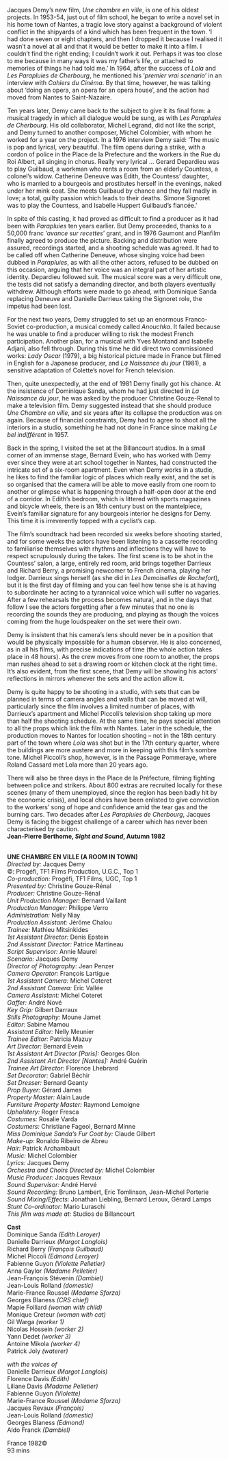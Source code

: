 
Jacques Demy’s new film, _Une chambre en ville_, is one of his oldest projects. In 1953-54, just out of film school, he began to write a novel set in his home town of Nantes, a tragic love story against a background of violent conflict in the shipyards of a kind which has been frequent in the town. ‘I had done seven or eight chapters, and then I dropped it because I realised it wasn’t a novel at all and that it would be better to make it into a film. I couldn’t find the right ending; I couldn’t work it out. Perhaps it was too close to me because in many ways it was my father’s life, or attached to memories of things he had told me.’ In 1964, after the success of _Lola_ and _Les Parapluies de Cherbourg_, he mentioned his ‘_premier vrai scenario_’ in an interview with _Cahiers du Cinéma_. By that time, however, he was talking about ‘doing an opera, an opera for an opera house’, and the action had moved from Nantes to Saint-Nazaire.

Ten years later, Demy came back to the subject to give it its final form: a musical tragedy in which all dialogue would be sung, as with _Les Parapluies de Cherbourg_. His old collaborator, Michel Legrand, did not like the script, and Demy turned to another composer, Michel Colombier, with whom he worked for a year on the project. In a 1976 interview Demy said: ‘The music is pop and lyrical, very beautiful. The film opens during a strike, with a cordon of police in the Place de la Prefecture and the workers in the Rue du Roi Albert, all singing in chorus. Really very lyrical … Gerard Depardieu was to play Guilbaud, a workman who rents a room from an elderly Countess, a colonel’s widow. Catherine Deneuve was Edith, the Countess’ daughter, who is married to a bourgeois and prostitutes herself in the evenings, naked under her mink coat. She meets Guilbaud by chance and they fall madly in love; a total, guilty passion which leads to their deaths. Simone Signoret was to play the Countess, and Isabelle Huppert Guilbaud’s fiancée.’

In spite of this casting, it had proved as difficult to find a producer as it had been with _Parapluies_ ten years earlier. But Demy proceeded, thanks to a 50,000 franc ‘_avance sur recettes_’ grant, and in 1976 Gaumont and Planfilm finally agreed to produce the picture. Backing and distribution were assured, recordings started, and a shooting schedule was agreed. It had to be called off when Catherine Deneuve, whose singing voice had been dubbed in _Parapluies_, as with all the other actors, refused to be dubbed on this occasion, arguing that her voice was an integral part of her artistic identity. Depardieu followed suit. The musical score was a very difficult one, the tests did not satisfy a demanding director, and both players eventually withdrew. Although efforts were made to go ahead, with Dominique Sanda replacing Deneuve and Danielle Darrieux taking the Signoret role, the impetus had been lost.

For the next two years, Demy struggled to set up an enormous Franco-Soviet co-production, a musical comedy called _Anouchka_. It failed because he was unable to find a producer willing to risk the modest French participation. Another plan, for a musical with Yves Montand and Isabelle Adjani, also fell through. During this time he did direct two commissioned works: _Lady Oscar_ (1979), a big historical picture made in France but filmed in English for a Japanese producer, and _La Naissance du jour_ (1981), a sensitive adaptation of Colette’s novel for French television.

Then, quite unexpectedly, at the end of 1981 Demy finally got his chance. At the insistence of Dominique Sanda, whom he had just directed in _La Naissance du jour_, he was asked by the producer Christine Gouze-Renal to make a television film. Demy suggested instead that she should produce _Une Chambre en ville_, and six years after its collapse the production was on again. Because of financial constraints, Demy had to agree to shoot all the interiors in a studio, something he had not done in France since making _Le bel indifférent_ in 1957.

Back in the spring, I visited the set at the Billancourt studios. In a small corner of an immense stage, Bernard Evein, who has worked with Demy ever since they were at art school together in Nantes, had constructed the intricate set of a six-room apartment. Even when Demy works in a studio, he likes to find the familiar logic of places which really exist, and the set is so organised that the camera will be able to move easily from one room to another or glimpse what is happening through a half-open door at the end of a corridor. In Edith’s bedroom, which is littered with sports magazines and bicycle wheels, there is an 18th century bust on the mantelpiece, Evein’s familiar signature for any bourgeois interior he designs for Demy. This time it is irreverently topped with a cyclist’s cap.

The film’s soundtrack had been recorded six weeks before shooting started, and for some weeks the actors have been listening to a cassette recording to familiarise themselves with rhythms and inflections they will have to respect scrupulously during the takes. The first scene is to be shot in the Countess’ salon, a large, entirely red room, arid brings together Darrieux and Richard Berry, a promising newcomer to French cinema, playing her lodger. Darrieux sings herself (as she did in _Les Demoiselles de Rochefort_), but it is the first day of filming and you can feel how tense she is at having to subordinate her acting to a tyrannical voice which will suffer no vagaries. After a few rehearsals the process becomes natural, and in the days that follow I see the actors forgetting after a few minutes that no one is recording the sounds they are producing, and playing as though the voices coming from the huge loudspeaker on the set were their own.

Demy is insistent that his camera’s lens should never be in a position that would be physically impossible for a human observer. He is also concerned, as in all his films, with precise indications of time (the whole action takes place in 48 hours). As the crew moves from one room to another, the props man rushes ahead to set a drawing room or kitchen clock at the right time. It’s also evident, from the first scene, that Demy will be showing his actors’ reflections in mirrors whenever the sets and the action allow it.

Demy is quite happy to be shooting in a studio, with sets that can be planned in terms of camera angles and walls that can be moved at will, particularly since the film involves a limited number of places, with Darrieux’s apartment and Michel Piccoli’s television shop taking up more than half the shooting schedule. At the same time, he pays special attention to all the props which link the film with Nantes. Later in the schedule, the production moves to Nantes for location shooting – not in the 18th century part of the town where _Lola_ was shot but in the 17th century quarter, where the buildings are more austere and more in keeping with this film’s sombre tone. Michel Piccoli’s shop, however, is in the Passage Pommeraye, where Roland Cassard met Lola more than 20 years ago.

There will also be three days in the Place de la Préfecture, filming fighting between police and strikers. About 800 extras are recruited locally for these scenes (many of them unemployed, since the region has been badly hit by the economic crisis), and local choirs have been enlisted to give conviction to the workers’ song of hope and confidence amid the tear gas and the burning cars. Two decades after _Les Parapluies de Cherbourg_, Jacques Demy is facing the biggest challenge of a career which has never been characterised by caution.  
**Jean-Pierre Berthome, _Sight and Sound_, Autumn 1982**
<br><br>

**UNE CHAMBRE EN VILLE (A ROOM IN TOWN)**<br>
_Directed by:_ Jacques Demy<br>
©: Progéfi, TF1 Films Production, U.G.C., Top 1<br>
_Co-production:_ Progéfi, TF1 Films, UGC, Top 1<br>
_Presented by:_ Christine Gouze-Rénal<br>
_Producer:_ Christine Gouze-Rénal<br>
_Unit Production Manager:_ Bernard Vaillant<br>
_Production Manager:_ Philippe Verro<br>
_Administration:_ Nelly Niay<br>
_Production Assistant:_ Jérôme Chalou<br>
_Trainee:_ Mathieu Mitsinkides<br>
_1st Assistant Director:_ Denis Epstein<br>
_2nd Assistant Director:_ Patrice Martineau<br>
_Script Supervisor:_ Annie Maurel<br>
_Scenario:_ Jacques Demy<br>
_Director of Photography:_ Jean Penzer<br>
_Camera Operator:_ François Lartigue<br>
_1st Assistant Camera:_ Michel Coteret<br>
_2nd Assistant Camera:_ Eric Vallée<br>
_Camera Assistant:_ Michel Coteret<br>
_Gaffer:_ André Nové<br>
_Key Grip:_ Gilbert Darraux<br>
_Stills Photography:_ Moune Jamet<br>
_Editor:_ Sabine Mamou<br>
_Assistant Editor:_ Nelly Meunier<br>
_Trainee Editor:_ Patricia Mazuy<br>
_Art Director:_ Bernard Evein<br>
_1st Assistant Art Director [Paris]:_ Georges Glon<br>
_2nd Assistant Art Director [Nantes]:_ André Guérin<br>
_Trainee Art Director:_ Florence Lhebrard<br>
_Set Decorator:_ Gabriel Béchir<br>
_Set Dresser:_ Bernard Geanty<br>
_Prop Buyer:_ Gérard James<br>
_Property Master:_ Alain Laude<br>
_Furniture Property Master:_ Raymond Lemoigne<br>
_Upholstery:_ Roger Fresca<br>
_Costumes:_ Rosalie Varda<br>
_Costumers:_ Christiane Fageol, Bernard Minne<br>
_Miss Dominique Sanda’s Fur Coat by:_  Claude Gilbert<br>
_Make-up:_ Ronaldo Ribeiro de Abreu<br>
_Hair:_ Patrick Archambault<br>
_Music:_ Michel Colombier<br>
_Lyrics:_ Jacques Demy<br>
_Orchestra and Choirs Directed by:_  Michel Colombier<br>
_Music Producer:_ Jacques Revaux<br>
_Sound Supervisor:_ André Hervé<br>
_Sound Recording:_ Bruno Lambert,  Eric Tomlinson, Jean-Michel Porterie<br>
_Sound Mixing/Effects:_ Jonathan Liebling, Bernard Leroux, Gérard Lamps<br>
_Stunt Co-ordinator:_ Mario Luraschi<br>
_This film was made at:_ Studios de Billancourt<br>

**Cast**<br>
Dominique Sanda _(Edith Leroyer)_<br>
Danielle Darrieux _(Margot Langlois)_<br>
Richard Berry _(François Guilbaud)_<br>
Michel Piccoli _(Edmond Leroyer)_<br>
Fabienne Guyon _(Violette Pelletier)_<br>
Anna Gaylor _(Madame Pelletier)_<br>
Jean-François Stévenin _(Dambiel)_<br>
Jean-Louis Rolland _(domestic)_<br>
Marie-France Roussel _(Madame Sforza)_<br>
Georges Blaness _(CRS chief)_<br>
Mapie Folliard _(woman with child)_<br>
Monique Creteur _(woman with cat)_<br>
Gil Warga _(worker 1)_<br>
Nicolas Hossein _(worker 2)_<br>
Yann Dedet _(worker 3)_<br>
Antoine Mikola _(worker 4)_<br>
Patrick Joly _(waterer)_<br>

_with the voices of_<br>
Danielle Darrieux _(Margot Langlois)_<br>
Florence Davis _(Edith)_<br>
Liliane Davis _(Madame Pelletier)_<br>
Fabienne Guyon _(Violette)_<br>
Marie-France Roussel _(Madame Sforza)_<br>
Jacques Revaux _(François)_<br>
Jean-Louis Rolland _(domestic)_<br>
Georges Blaness _(Edmond)_<br>
Aldo Franck _(Dambiel)_<br>

France 1982©<br>
93 mins<br>
<br>
<!--stackedit_data:
eyJoaXN0b3J5IjpbMTAxMDgyNDk1OV19
-->